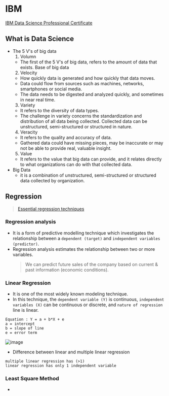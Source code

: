 # IBM
[IBM Data Science Professional Certificate](https://www.coursera.org/professional-certificates/ibm-data-science)

## What is Data Science
  * The 5 V's of big data
    1. Volumn
     - The first of the 5 V's of big data, refers to the amount of data that exists. Base of big data
    2. Velocity
      - How quickly data is generated and how quickly that data moves.
      - Data could flow from sources such as machines, networks, smartphones or social media. 
      - The data needs to be digested and analyzed quickly, and sometimes in near real time. 
    3. Variety
     - It refers to the diversity of data types. 
     - The challenge in variety concerns the standardization and distribution of all data being collected.
    Collected data can be unstructured, semi-structured or structured in nature. 
    4. Veracity
     - It refers to the quality and accuracy of data. 
     - Gathered data could have missing pieces, may be inaccurate or may not be able to provide real, valuable insight.
    5. Value
     - It refers to the value that big data can provide, and it relates directly to what organizations can do with that collected data. 
  * Big Data
    + it is a combination of unstructured, semi-structured or structured data collected by organization.
    
## Regression
 > [Essential regression techniques](https://www.analyticsvidhya.com/blog/2015/08/comprehensive-guide-regression/)
 ### Regression analysis
  + It is a form of predictive modelling technique which investigates the relationship between a `dependent (target)` and `independent variables (predictor)`. 
  + Regression analysis estimates the relationship between two or more variables.
    > We can predict future sales of the company based on current & past information (economic conditions).
 ### Linear Regression
  + It is one of the most widely known modeling technique.
  + In this technique, the `dependent variable (Y)` is continuous, `independent variables (X)` can be continuous or discrete, and `nature of regression` line is linear.
  ```
  Equation : Y = a + b*X + e
  a = intercept
  b = slope of line
  e = error term
  ```
  ![image](https://user-images.githubusercontent.com/78498035/231736593-e7c55eeb-024a-4774-9418-ff250d66a29f.png)
  + Difference between linear and multiple linear regression
   ```
   multiple linear regression has (>1)
   linear regression has only 1 independent variable
   ```
  ### Least Square Method
   + 
  
